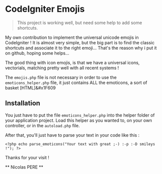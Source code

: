 CodeIgniter Emojis
==================

> This project is working well, but need some help to add some shortcuts.

My own contribution to implement the universal unicode emojis in CodeIgniter !
It is almost very simple, but the big part is to find the classic shortcuts and associate it to the right emoji...
That's the reason why i put it on github, hoping some helps...

The good thing with icon emojis, is that we have a universal icons, vectorials, matching pretty well with all recent systems !

The ```emojis.php``` file is not necessary in order to use the ```emoticons_helper.php``` file, it just contains ALL the emoticons, a sort of basket [HTML]&#x1F609

Installation
------------

You just have to put the file ```emoticons_helper.php``` into the helper folder of your application project.
Load this helper as you wanted to, on your own controller, or in the ```autoload.php``` file.

After that, you'll just have to parse your text in your code like this : 

```
<?php echo parse_emoticons("Your text with great ;-) :-p :-D smileys !"); ?>
```

Thanks for your visit !

** Nicolas PERE **
